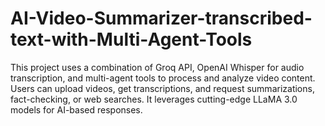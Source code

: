 # AI-Video-Summarizer-transcribed-text-with-Multi-Agent-Tools
This project uses a combination of Groq API, OpenAI Whisper for audio transcription, and multi-agent tools to process and analyze video content. Users can upload videos, get transcriptions, and request summarizations, fact-checking, or web searches. It leverages cutting-edge LLaMA 3.0 models for AI-based responses.
